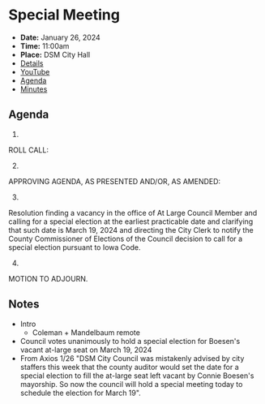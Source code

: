 # Special Meeting

- **Date:** January 26, 2024
- **Time:** 11:00am
- **Place:** DSM City Hall
- [Details](https://www.dsm.city/citycouncil_detail_T60_R2742.php)
- [YouTube](https://youtube.com/live/nnwjlumz2SM)
- [Agenda](https://councildocs.dsm.city/agendas/ag20240126special.pdf)
- [Minutes](https://councildocs.dsm.city/minutes/as20240126special.pdf)

## Agenda

1.
ROLL CALL:

2.
APPROVING AGENDA, AS PRESENTED AND/OR, AS AMENDED:

3.
Resolution finding a vacancy in the office of At Large Council Member and calling for a
special election at the earliest practicable date and clarifying that such date is March 19,
2024 and directing the City Clerk to notify the County Commissioner of Elections of the
Council decision to call for a special election pursuant to Iowa Code.

4.
MOTION TO ADJOURN. 

## Notes

- Intro
    - Coleman + Mandelbaum remote
- Council votes unanimously to hold a special election for Boesen's vacant at-large seat on March 19, 2024
- From Axios 1/26 "DSM City Council was mistakenly advised by city staffers this week that the county auditor would set the date for a special election to fill the at-large seat left vacant by Connie Boesen's mayorship. So now the council will hold a special meeting today to schedule the election for March 19".
